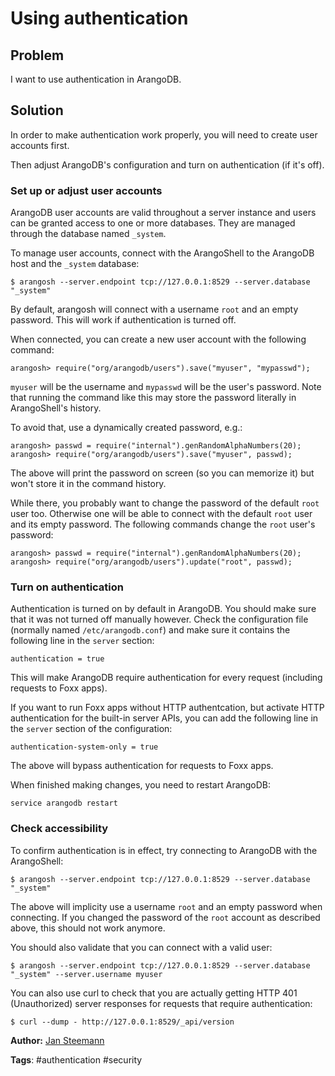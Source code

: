 Using authentication
====================

Problem
-------

I want to use authentication in ArangoDB.

Solution
--------

In order to make authentication work properly, you will need to create user accounts first.

Then adjust ArangoDB's configuration and turn on authentication (if it's off).

### Set up or adjust user accounts

ArangoDB user accounts are valid throughout a server instance and users can be granted
access to one or more databases. They are managed through the database named `_system`.

To manage user accounts, connect with the ArangoShell to the ArangoDB host and the
`_system` database:

```
$ arangosh --server.endpoint tcp://127.0.0.1:8529 --server.database "_system"
```

By default, arangosh will connect with a username `root` and an empty password. This
will work if authentication is turned off.

When connected, you can create a new user account with the following command:

```
arangosh> require("org/arangodb/users").save("myuser", "mypasswd");
```

`myuser` will be the username and `mypasswd` will be the user's password. Note that running
the command like this may store the password literally in ArangoShell's history.

To avoid that, use a dynamically created password, e.g.:

```
arangosh> passwd = require("internal").genRandomAlphaNumbers(20);
arangosh> require("org/arangodb/users").save("myuser", passwd);
```

The above will print the password on screen (so you can memorize it) but won't store
it in the command history.

While there, you probably want to change the password of the default `root` user too.
Otherwise one will be able to connect with the default `root` user and its
empty password. The following commands change the `root` user's password:

```
arangosh> passwd = require("internal").genRandomAlphaNumbers(20);
arangosh> require("org/arangodb/users").update("root", passwd);
```

### Turn on authentication

Authentication is turned on by default in ArangoDB. You should make sure that it was
not turned off manually however. Check the configuration file (normally named
`/etc/arangodb.conf`) and make sure it contains the following line in the `server` section:

```
authentication = true
```

This will make ArangoDB require authentication for every request (including requests to
Foxx apps).

If you want to run Foxx apps without HTTP authentcation, but activate HTTP authentication
for the built-in server APIs, you can add the following line in the `server` section of
the configuration:

```
authentication-system-only = true
```

The above will bypass authentication for requests to Foxx apps.

When finished making changes, you need to restart ArangoDB:

```
service arangodb restart
```

### Check accessibility

To confirm authentication is in effect, try connecting to ArangoDB with the ArangoShell:

```
$ arangosh --server.endpoint tcp://127.0.0.1:8529 --server.database "_system"
```

The above will implicity use a username `root` and an empty password when connecting. If
you changed the password of the `root` account as described above, this should not work anymore.

You should also validate that you can connect with a valid user:

```
$ arangosh --server.endpoint tcp://127.0.0.1:8529 --server.database "_system" --server.username myuser
```

You can also use curl to check that you are actually getting HTTP 401 (Unauthorized) server
responses for requests that require authentication:

```
$ curl --dump - http://127.0.0.1:8529/_api/version
```

**Author:** [Jan Steemann](https://github.com/jsteemann)

**Tags**: #authentication #security
